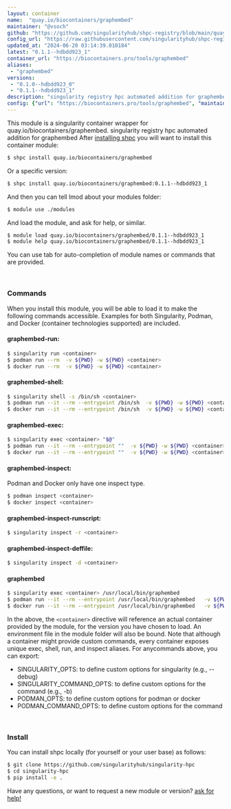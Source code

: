 ```yaml
---
layout: container
name:  "quay.io/biocontainers/graphembed"
maintainer: "@vsoch"
github: "https://github.com/singularityhub/shpc-registry/blob/main/quay.io/biocontainers/graphembed/container.yaml"
config_url: "https://raw.githubusercontent.com/singularityhub/shpc-registry/main/quay.io/biocontainers/graphembed/container.yaml"
updated_at: "2024-06-20 03:14:39.010184"
latest: "0.1.1--hdbdd923_1"
container_url: "https://biocontainers.pro/tools/graphembed"
aliases:
 - "graphembed"
versions:
 - "0.1.0--hdbdd923_0"
 - "0.1.1--hdbdd923_1"
description: "singularity registry hpc automated addition for graphembed"
config: {"url": "https://biocontainers.pro/tools/graphembed", "maintainer": "@vsoch", "description": "singularity registry hpc automated addition for graphembed", "latest": {"0.1.1--hdbdd923_1": "sha256:c9b7cb282bd49de4215c586c712f211c628fff7b7f0b72a75d74aa90283d64f6"}, "tags": {"0.1.0--hdbdd923_0": "sha256:1c8c0ae1c70cdf15dc6dacfcb795f11960657073ddfa4960fd5a93e8d3dcc0a4", "0.1.1--hdbdd923_1": "sha256:c9b7cb282bd49de4215c586c712f211c628fff7b7f0b72a75d74aa90283d64f6"}, "docker": "quay.io/biocontainers/graphembed", "aliases": {"graphembed": "/usr/local/bin/graphembed"}}
---
```


This module is a singularity container wrapper for quay.io/biocontainers/graphembed.
singularity registry hpc automated addition for graphembed
After [installing shpc](#install) you will want to install this container module:


```bash
$ shpc install quay.io/biocontainers/graphembed
```

Or a specific version:

```bash
$ shpc install quay.io/biocontainers/graphembed:0.1.1--hdbdd923_1
```

And then you can tell lmod about your modules folder:

```bash
$ module use ./modules
```

And load the module, and ask for help, or similar.

```bash
$ module load quay.io/biocontainers/graphembed/0.1.1--hdbdd923_1
$ module help quay.io/biocontainers/graphembed/0.1.1--hdbdd923_1
```

You can use tab for auto-completion of module names or commands that are provided.

<br>

### Commands

When you install this module, you will be able to load it to make the following commands accessible.
Examples for both Singularity, Podman, and Docker (container technologies supported) are included.

#### graphembed-run:

```bash
$ singularity run <container>
$ podman run --rm  -v ${PWD} -w ${PWD} <container>
$ docker run --rm  -v ${PWD} -w ${PWD} <container>
```

#### graphembed-shell:

```bash
$ singularity shell -s /bin/sh <container>
$ podman run --it --rm --entrypoint /bin/sh  -v ${PWD} -w ${PWD} <container>
$ docker run --it --rm --entrypoint /bin/sh  -v ${PWD} -w ${PWD} <container>
```

#### graphembed-exec:

```bash
$ singularity exec <container> "$@"
$ podman run --it --rm --entrypoint ""  -v ${PWD} -w ${PWD} <container> "$@"
$ docker run --it --rm --entrypoint ""  -v ${PWD} -w ${PWD} <container> "$@"
```

#### graphembed-inspect:

Podman and Docker only have one inspect type.

```bash
$ podman inspect <container>
$ docker inspect <container>
```

#### graphembed-inspect-runscript:

```bash
$ singularity inspect -r <container>
```

#### graphembed-inspect-deffile:

```bash
$ singularity inspect -d <container>
```


#### graphembed

```bash
$ singularity exec <container> /usr/local/bin/graphembed
$ podman run --it --rm --entrypoint /usr/local/bin/graphembed   -v ${PWD} -w ${PWD} <container> -c " $@"
$ docker run --it --rm --entrypoint /usr/local/bin/graphembed   -v ${PWD} -w ${PWD} <container> -c " $@"
```



In the above, the `<container>` directive will reference an actual container provided
by the module, for the version you have chosen to load. An environment file in the
module folder will also be bound. Note that although a container
might provide custom commands, every container exposes unique exec, shell, run, and
inspect aliases. For anycommands above, you can export:

 - SINGULARITY_OPTS: to define custom options for singularity (e.g., --debug)
 - SINGULARITY_COMMAND_OPTS: to define custom options for the command (e.g., -b)
 - PODMAN_OPTS: to define custom options for podman or docker
 - PODMAN_COMMAND_OPTS: to define custom options for the command

<br>

### Install

You can install shpc locally (for yourself or your user base) as follows:

```bash
$ git clone https://github.com/singularityhub/singularity-hpc
$ cd singularity-hpc
$ pip install -e .
```

Have any questions, or want to request a new module or version? [ask for help!](https://github.com/singularityhub/singularity-hpc/issues)
